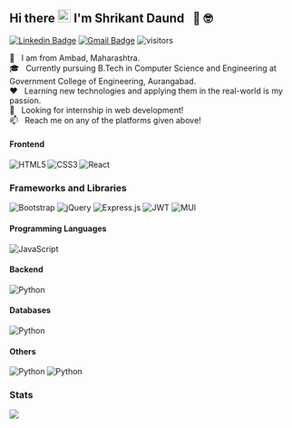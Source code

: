 ## Hi there&nbsp;<img src="https://raw.githubusercontent.com/MartinHeinz/MartinHeinz/master/wave.gif" width="23px"> I'm Shrikant Daund &nbsp; :muscle: :nerd_face:

[![Linkedin Badge](https://img.shields.io/badge/-LinkedIn-0072b1?style=flat&logo=Linkedin&logoColor=white)](https://www.linkedin.com/in/shrikant-s-daund-3a07361b5/ "Connect on LinkedIn")
[![Gmail Badge](https://img.shields.io/badge/-Gmail-c14438?style=flat&logo=Gmail&logoColor=white)](mailto:shrikantdaund0693@gmail.com "Connect via Email")
![visitors](https://visitor-badge.glitch.me/badge?page_id=shrikantdaund0693.shrikantdaund0693)

🏡 &nbsp; I am from Ambad, Maharashtra.  
🎓 &nbsp; Currently pursuing B.Tech in Computer Science and Engineering at Government College of Engineering, Aurangabad.  
❤️ &nbsp; Learning new technologies and applying them in the real-world is my passion.  
💬 &nbsp; Looking for internship in web development!  
📫 &nbsp; Reach me on any of the platforms given above!

#### Frontend
<img align="left" alt="HTML5" src="https://img.shields.io/badge/HTML5-E34F26?style=for-the-badge&logo=html5&logoColor=white"/>
<img align="left" alt="CSS3" src="https://img.shields.io/badge/CSS3-1572B6?style=for-the-badge&logo=css3&logoColor=white"/>
<img align="left" alt="React" src="https://img.shields.io/badge/-ReactJs-61DAFB?logo=react&logoColor=1d1d1d&style=for-the-badge"/>

<br>  

### Frameworks and Libraries
![Bootstrap](https://img.shields.io/badge/bootstrap-%23563D7C.svg?style=for-the-badge&logo=bootstrap&logoColor=white)
![jQuery](https://img.shields.io/badge/jquery-%230769AD.svg?style=for-the-badge&logo=jquery&logoColor=white)
![Express.js](https://img.shields.io/badge/express.js-%23404d59.svg?style=for-the-badge&logo=express&logoColor=%2361DAFB)
![JWT](https://img.shields.io/badge/JWT-black?style=for-the-badge&logo=JSON%20web%20tokens)
![MUI](https://img.shields.io/badge/MUI-%230081CB.svg?style=for-the-badge&logo=mui&logoColor=white)

#### Programming Languages
<img align="left" alt="JavaScript" src="https://img.shields.io/badge/JavaScript-F7DF1E?style=for-the-badge&logo=javascript&logoColor=black"/>

<br>

#### Backend
<img align="left" alt="Python" src="https://img.shields.io/badge/-NodeJS-3c873a?logo=node.js&logoColor=white&style=for-the-badge" />

<br>

#### Databases
<img align="left" alt="Python" src="https://img.shields.io/badge/-MySQL-f29111?logo=mysql&logoColor=1d1d1d&style=for-the-badge" />

<br>

#### Others
<img align="left" alt="Python" src="https://img.shields.io/badge/-Git-f34f29?logo=git&logoColor=white&style=for-the-badge" />
<img align="left" alt="Python" src="https://img.shields.io/badge/-Linux-333333?logo=linux&logoColor=white&style=for-the-badge" />

<br>

### Stats
<img src = "https://github-readme-stats.vercel.app/api?username=shrikantdaund0693&show_icons=true&theme=radical">

<!-- Total Visitors Badge -->


[linkedin]: https://www.linkedin.com/in/shrikant-s-daund-3a07361b5/
<!-- [email]: https://mail.google.com/mail/?extsrc=mailto&url=mailto%3A%3Fto%3Dpramodwankhade360%40gmail.com -->

